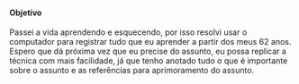 <!-- markdownlint-disable-next-line -->
#### Objetivo

Passei a vida aprendendo e esquecendo, por isso resolvi usar o computador para registrar tudo que eu aprender a partir dos meus 62 anos.
Espero que dá próxima vez que eu precise do assunto, eu possa replicar a técnica com mais facilidade, já que tenho anotado tudo o que é importante sobre o assunto e as referências para aprimoramento do assunto.
